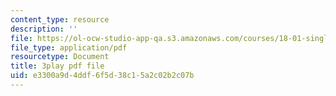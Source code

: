 ```yaml
---
content_type: resource
description: ''
file: https://ol-ocw-studio-app-qa.s3.amazonaws.com/courses/18-01-single-variable-calculus-fall-2006/e3300a9d4ddf6f5d38c15a2c02b2c07b_-MI0b4h3rS0.pdf
file_type: application/pdf
resourcetype: Document
title: 3play pdf file
uid: e3300a9d-4ddf-6f5d-38c1-5a2c02b2c07b
---
```

